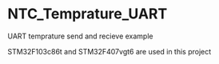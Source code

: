 # NTC_Temprature_UART
UART temprature send and recieve example

STM32F103c86t and STM32F407vgt6 are used in this project

